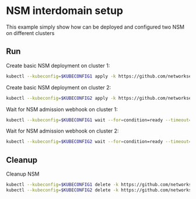 # NSM interdomain setup


This example simply show how can be deployed and configured two NSM on different clusters

## Run

Create basic NSM deployment on cluster 1:

```bash
kubectl --kubeconfig=$KUBECONFIG1 apply -k https://github.com/networkservicemesh/deployments-k8s/examples/interdomain/nsm/cluster1?ref=50c16720db5d2d75de3df3aae1b82c86cd85cf8e
```

Create basic NSM deployment on cluster 2:

```bash
kubectl --kubeconfig=$KUBECONFIG2 apply -k https://github.com/networkservicemesh/deployments-k8s/examples/interdomain/nsm/cluster2?ref=50c16720db5d2d75de3df3aae1b82c86cd85cf8e
```

Wait for NSM admission webhook on cluster 1:

```bash
kubectl --kubeconfig=$KUBECONFIG1 wait --for=condition=ready --timeout=1m pod -n nsm-system -l app=admission-webhook-k8s
```

Wait for NSM admission webhook on cluster 2:

```bash
kubectl --kubeconfig=$KUBECONFIG2 wait --for=condition=ready --timeout=1m pod -n nsm-system -l app=admission-webhook-k8s
```

## Cleanup

Cleanup NSM
```bash
kubectl --kubeconfig=$KUBECONFIG1 delete -k https://github.com/networkservicemesh/deployments-k8s/examples/interdomain/nsm/cluster1?ref=50c16720db5d2d75de3df3aae1b82c86cd85cf8e
kubectl --kubeconfig=$KUBECONFIG2 delete -k https://github.com/networkservicemesh/deployments-k8s/examples/interdomain/nsm/cluster2?ref=50c16720db5d2d75de3df3aae1b82c86cd85cf8e
```
